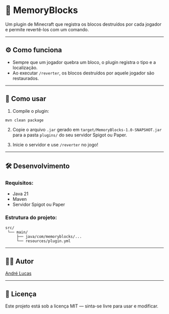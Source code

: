 # 🧠 MemoryBlocks

Um plugin de Minecraft que registra os blocos destruídos por cada jogador e permite revertê-los com um comando.

---

## ⚙️ Como funciona

- Sempre que um jogador quebra um bloco, o plugin registra o tipo e a localização.
- Ao executar `/reverter`, os blocos destruídos por aquele jogador são restaurados.

---

## 🚀 Como usar

1. Compile o plugin:

```bash
mvn clean package
````

2. Copie o arquivo `.jar` gerado em `target/MemoryBlocks-1.0-SNAPSHOT.jar` para a pasta `plugins/` do seu servidor Spigot ou Paper.

3. Inicie o servidor e use `/reverter` no jogo!

---

## 🛠️ Desenvolvimento

### Requisitos:

* Java 21
* Maven
* Servidor Spigot ou Paper

### Estrutura do projeto:

```
src/
 └── main/
     ├── java/com/memoryblocks/...
     └── resources/plugin.yml
```

---

## 👨‍💻 Autor

[André Lucas](https://github.com/euandrelucas)

---

## 📄 Licença

Este projeto está sob a licença MIT — sinta-se livre para usar e modificar.

